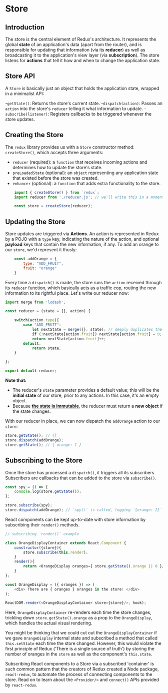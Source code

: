 # Store

## Introduction 

The store is the central element of Redux's architecture. It represents the
global **state** of an application's data (apart from the router), and is
responsible for updating that information (via its **reducer**) as well as
broadcasting it to the application's view layer (via **subscription**). The
store listens for **actions** that tell it how and when to change the
application state.

## Store API

A `Store` is basically just an object that holds the application state, wrapped
in a minimalist API:

-`getState()`: Returns the store's current state. 
-`dispatch(action)`: Passes an `action` into the store's `reducer` telling it what 
information to update.
-`subscribe(listener)`: Registers callbacks to be triggered whenever the store updates. 

## Creating the Store

The `redux` library provides us with a `Store` constructor method: `createStore()`,
which accepts three arguments: 

-	`reducer` (required): a `function` that receives incoming actions and determines 
how to update the store's state.
- `preLoadedState` (optional): an `object` representing any application state that 
existed before the store was created.
- `enhancer` (optional): a `function` that adds extra functionality to the store.

```js
	import { createStore() } from `redux`;
	import reducer from './reducer.js'; // we'll write this in a moment

	const store = createStore(reducer);

```

## Updating the Store

Store updates are triggered via **Actions**. An action is represented in Redux
by a POJO with a `type` key, indicating the nature of the action, and optional
**payload** keys that contain the new information, if any. To add an orange to our `store`, we'd represent it thusly:

```js
	const addOrange = {
		type: "ADD_FRUIT",
		fruit: "orange"
	}
```

Every time a `dispatch()` is made, the store runs the `action` received through
its `reducer` function, which basically acts as a traffic cop, routing the new
information to its rightful place. Let's write our reducer now:

```js
import merge from 'lodash';

const reducer = (state = {}, action) {

	switch(action.type){
		case "ADD_FRUIT":
			let nextState = merge({}, state); // deeply duplicates the state
			if (!nextState[action.fruit]) nextState[action.fruit] = 0;
			return nextState[action.fruit]++;
		default: 
			return state;
	}

};

export default reducer;
```

**Note that:** 
-	The reducer's `state` parameter provides a default value; this will be
the **initial state** of our store, prior to any actions. In this case, it's an
empty object.
-	Because [**the state is immutable**][why-immutable], the reducer
must return a **new object** if the state changes.

With our reducer in place, we can now dispatch the `addOrange` action to our 
`store`: 

```js
store.getState(); // {}
store.dispatch(addOrange);
store.getState(); // { orange: 1 }
```

## Subscribing to the Store

Once the store has processed a `dispatch()`, it triggers all its subscribers. Subscribers are callbacks that can be added to the store via `subscribe()`.

```js
const spy = () => {
	console.log(store.getState());
};

store.subscribe(spy);
store.dispatch(addOrange); // `spy()` is called, logging `{orange: 2}`

```

React components can be kept up-to-date with store information by subscribing their `render()` methods. 

```js
// subscribing `render()` example

class OrangeDisplayContainer extends React.Component {
	constructor({store}){
		store.subscribe(this.render);
	}
	render(){
		return <OrangeDisplay oranges={ store.getState().orange || 0 }/>
	}
};

const OrangeDisplay = ({ oranges }) => (
	<div> There are { oranges } oranges in the store! </div>
);

ReactDOM.render(<OrangeDisplayContainer store={store}/>, hook);
```
Here, `OrangeDisplayContainer` re-renders each time the store changes, trickling
down `store.getState().orange` as a prop to the `OrangeDisplay`, which handles
the actual visual rendering.

You might be thinking that we could cut out the `OrangeDisplayContainer` if we
gave `OrangeDisplay` internal state and subscribed a method that called
`this.setState` each time the store changed. However, this would violate the
first principle of Redux ('There is a single source of truth') by storing the
number of oranges in the `store` as well as the component's `this.state`.

Subscribing React components to a Store via a subscribed 'container' is such common pattern that the creators of Redux created a Node package, `react-redux`, to automate the process of connecting components to the store. Read on to learn about the `<Provider/>` and `connect()` APIs provided by `react-redux`.

[why-immutable]: https://github.com/reactjs/redux/issues/758
